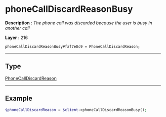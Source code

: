 # phoneCallDiscardReasonBusy

**Description** : *The phone call was discarded because the user is busy in another call*

**Layer** : 216

```tl
phoneCallDiscardReasonBusy#faf7e8c9 = PhoneCallDiscardReason;
```

---

## Type

[PhoneCallDiscardReason](type/PhoneCallDiscardReason)

---

## Example

```php
$phoneCallDiscardReason = $client->phoneCallDiscardReasonBusy();
```